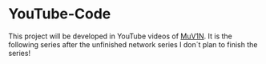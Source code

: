 # YouTube-Code
This project will be developed in YouTube videos of [MuV1N](http://youtube.muv1n.de).
It is the following series after the unfinished network series I don´t plan to finish 
the series!
